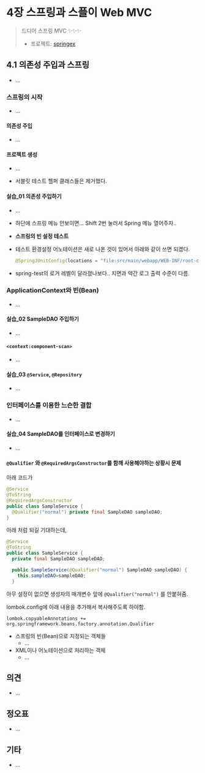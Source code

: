 # 4장 스프링과 스플이 Web MVC

> 드디어 스프링 MVC ✨✨✨
>
> * 프로젝트: [springex](springex)



## 4.1 의존성 주입과 스프링

* ...

### 스프링의 시작

* ...

#### 의존성 주입

* ...

#### 프로젝트 생성

* ...

* 서블릿 테스트 헬퍼 클래스들은 제거했다.

  

#### 실습_01 의존성 주입하기

* ...
* 하단에 스프링 메뉴 안보이면... Shift 2번 눌러서 Spring 메뉴 열어주자..

* **스프링의 빈 설정 테스트**

* 테스트 환경설정 어노테이션은 새로 나온 것이 있어서 아래와 같이 쓰면 되겠다.

  ```java
  @SpringJUnitConfig(locations = "file:src/main/webapp/WEB-INF/root-context.xml")
  ```

* spring-test의 로거 레벨이 달라졌나보다..  지면과 약간 로그 출력 수준이 다름.





### ApplicationContext와 빈(Bean)

* ...



#### 실습_02 SampleDAO 주입하기

* ...

  

#### `<context:component-scan>`

* ...

#### 실습_03 `@Service`, `@Repository`

* ...



### 인터페이스를 이용한 느슨한 결합

* ...

#### 실습_04 SampleDAO를 인터페이스로 변경하기

* ...

#### `@Qualifier` 와 `@RequiredArgsConstructor`를 함깨 사용해야하는 상황시 문제

아래 코드가

```java
@Service
@ToString
@RequiredArgsConstructor
public class SampleService {
  @Qualifier("normal") private final SampleDAO sampleDAO;
}
```

아래 처럼 되길 기대하는데, 

```java
@Service
@ToString
public class SampleService {
  private final SampleDAO sampleDAO;

  public SampleService(@Qualifier("normal") SampleDAO sampleDAO) {
    this.sampleDAO=sampleDAO;
  }
```

아무 설정이 없으면 생성자의 매개변수 앞에 `@Qualifier("normal")`  를 안붙혀줌.

lombok.config에 아래 내용을 추가해서 복사해주도록 하야함.

```
lombok.copyableAnnotations += org.springframework.beans.factory.annotation.Qualifier
```



* 스프링의 빈(Bean)으로 지정되는 객체들
  * ...
* XML이나 어노테이션으로 처리하는 객체
  * ...







## 의견

* ...
  
  

## 정오표

* ...



## 기타

* ...